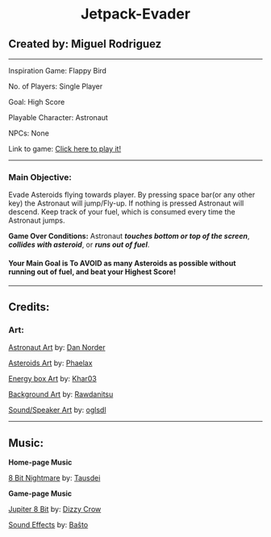 # <center>**Jetpack-Evader**</center>

## Created by: Miguel Rodriguez
***
Inspiration Game: Flappy Bird

No. of Players: Single Player

Goal: High Score

Playable Character: Astronaut

NPCs: None

Link to game: <a href="https://gifted-rosalind-2ca118.netlify.app/">Click here to play it!</a>
***
### Main Objective:

Evade Asteroids flying towards player. By pressing space bar(or any other key) the Astronaut will jump/Fly-up. If nothing is pressed Astronaut will descend. Keep track of your fuel, which is consumed every time the Astronaut jumps.

**Game Over Conditions:** Astronaut ***touches bottom or top of the screen***, ***collides with asteroid***, or ***runs out of fuel***.

#### **Your Main Goal is To AVOID as many Asteroids as possible without running out of fuel, and beat your Highest Score!**

***
## Credits:

### **Art**:

<a href="https://opengameart.org/content/monkey-on-mars-share-the-love">Astronaut Art</a> by: <a href="https://opengameart.org/users/dannorder"> Dan Norder </a> 

<a href="https://opengameart.org/content/asteroids">Asteroids Art</a> by: <a href="https://opengameart.org/users/phaelax"> Phaelax </a> 

<a href="https://opengameart.org/content/energy-box">Energy box Art</a> by: <a href="https://opengameart.org/users/khar03"> Khar03 </a> 

<a href="https://opengameart.org/content/space-backgrounds-1">Background Art</a> by: <a href="https://opengameart.org/users/rawdanitsu"> Rawdanitsu </a> 

<a href="https://opengameart.org/content/sound-on-sound-off">Sound/Speaker Art</a> by: <a href="https://opengameart.org/users/oglsdl"> oglsdl </a> 

***
## Music:

**Home-page Music**

<a href="https://opengameart.org/content/8-bit-nightmare">8 Bit Nightmare</a> by: <a href="https://opengameart.org/users/tausdei"> Tausdei </a> 

**Game-page Music**

<a href="https://opengameart.org/content/8-bit-jupiter-the-bringer-of-jollity-456">Jupiter 8 Bit</a> by: <a href="https://opengameart.org/users/dizzy-crow"> Dizzy Crow </a> 

<a href="https://opengameart.org/content/nes-sounds">Sound Effects</a> by: <a href="https://opengameart.org/users/ba%C5%9Dto"> Baŝto </a> 
